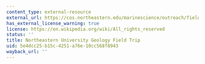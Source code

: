 ```yaml
---
content_type: external-resource
external_url: https://cos.northeastern.edu/marinescience/outreach/field-trips-to-the-msc/
has_external_license_warning: true
license: https://en.wikipedia.org/wiki/All_rights_reserved
status: ''
title: Northeastern University Geology Field Trip
uid: 5e4dcc25-b15c-4251-a76e-10cc568f8943
wayback_url: ''
---
```

